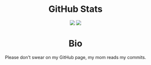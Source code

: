 <div align="center">
<h1>GitHub Stats</h1>
<img src="https://github-readme-stats.vercel.app/api?username=dontna&show_icons=true&line_height=27&count_private=true&theme=tokyonight"> <img src="https://github-readme-stats.vercel.app/api/top-langs/?username=dontna&theme=tokyonight&langs_count=3">
<h1>Bio</h1>
<p style="text-align: center">Please don't swear on my GitHub page, my mom reads my commits.
</div>
